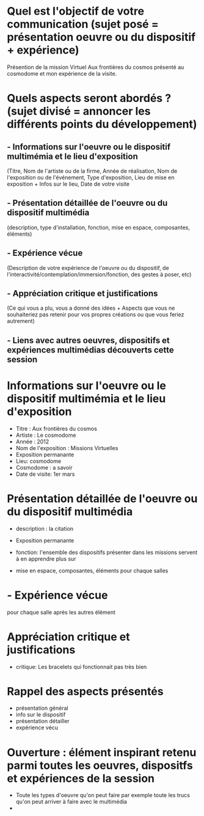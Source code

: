 # Quel est l'objectif de votre communication (sujet posé = présentation oeuvre ou du dispositif + expérience)
Présention de la mission Virtuel Aux frontières du cosmos présenté au cosmodome et mon expérience de la visite.
# Quels aspects seront abordés ? (sujet divisé = annoncer les différents points du développement)
## - Informations sur l'oeuvre ou le dispositif multimémia et le lieu d'exposition
  (Titre, Nom de l'artiste ou de la firme, Année de réalisation, Nom de l'exposition ou de l'événement, Type d'exposition, Lieu de mise en exposition + Infos sur le lieu, Date de votre visite
## - Présentation détaillée de l'oeuvre ou du dispositif multimédia 
(description, type d'installation, fonction, mise en espace, composantes, éléments)
## - Expérience vécue
 (Description de votre expérience de l'oeuvre ou du dispositif, de l'interactivité/contemplation/immersion/fonction, des gestes à poser, etc)
## -  Appréciation critique et justifications
 (Ce qui vous a plu, vous a donné des idées + Aspects que vous ne souhaiteriez pas retenir pour vos propres créations ou que vous feriez autrement)
 ## - Liens avec autres oeuvres, dispositifs et expériences multimédias découverts cette session
 
 #  Informations sur l'oeuvre ou le dispositif multimémia et le lieu d'exposition
 - Titre : Aux frontières du cosmos
 - Artiste : Le cosmodome
 - Année : 2012
 - Nom de l'exposition : Missions Virtuelles 
 - Exposition permanante
 - Lieu: cosmodome 
 - Cosmodome : a savoir
 - Date de visite: 1er mars
 
 
 # Présentation détaillée de l'oeuvre ou du dispositif multimédia 
 - description :  la citation 
 - Exposition permanante
 - fonction: l'ensemble des dispositifs présenter dans les missions servent à en apprendre plus sur 
 
- mise en espace, composantes, éléments pour chaque salles 

 # - Expérience vécue
 pour chaque salle après les autres élément 
 
 # Appréciation critique et justifications
 - critique: Les bracelets qui fonctionnait pas très bien

 # Rappel des aspects présentés
 - présentation général
 - info sur le dispositif
 - présentation détailler
 - expérience vécu
 # Ouverture : élément inspirant retenu parmi toutes les oeuvres, dispositfs et expériences de la session
 - Toute les types d'oeuvre qu'on peut faire par exemple toute les trucs qu'on peut arriver à faire avec le multimédia
 -
